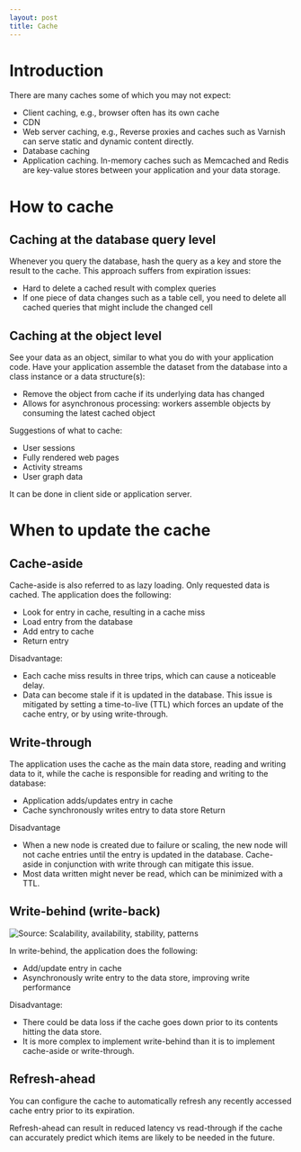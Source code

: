 ```yaml
---
layout: post
title: Cache
---
```


# Introduction

There are many caches some of which you may not expect:
- Client caching, e.g., browser often has its own cache
- CDN
- Web server caching, e.g., Reverse proxies and caches such as Varnish can serve static and dynamic content directly.
- Database caching
- Application caching. In-memory caches such as Memcached and Redis are key-value stores between your application and your data storage. 

# How to cache

## Caching at the database query level

Whenever you query the database, hash the query as a key and store the result to the cache. This approach suffers from expiration issues:

- Hard to delete a cached result with complex queries
- If one piece of data changes such as a table cell, you need to delete all cached queries that might include the changed cell

## Caching at the object level

See your data as an object, similar to what you do with your application code. Have your application assemble the dataset from the database into a class instance or a data structure(s):

- Remove the object from cache if its underlying data has changed
- Allows for asynchronous processing: workers assemble objects by consuming the latest cached object

Suggestions of what to cache:

- User sessions
- Fully rendered web pages
- Activity streams
- User graph data

It can be done in client side or application server.

# When to update the cache

## Cache-aside

Cache-aside is also referred to as lazy loading. Only requested data is cached. The application does the following:

- Look for entry in cache, resulting in a cache miss
- Load entry from the database
- Add entry to cache
- Return entry

Disadvantage:
- Each cache miss results in three trips, which can cause a noticeable delay.
- Data can become stale if it is updated in the database. This issue is mitigated by setting a time-to-live (TTL) which forces an update of the cache entry, or by using write-through.

## Write-through

The application uses the cache as the main data store, reading and writing data to it, while the cache is responsible for reading and writing to the database:

- Application adds/updates entry in cache
- Cache synchronously writes entry to data store
Return

Disadvantage
- When a new node is created due to failure or scaling, the new node will not cache entries until the entry is updated in the database. Cache-aside in conjunction with write through can mitigate this issue.
- Most data written might never be read, which can be minimized with a TTL.

## Write-behind (write-back)

![Source: Scalability, availability, stability, patterns](https://camo.githubusercontent.com/8aa9f1a2f050c1422898bb5e82f1f01773334e22/687474703a2f2f692e696d6775722e636f6d2f72675372766a472e706e67)

In write-behind, the application does the following:

- Add/update entry in cache
- Asynchronously write entry to the data store, improving write performance

Disadvantage:
- There could be data loss if the cache goes down prior to its contents hitting the data store.
- It is more complex to implement write-behind than it is to implement cache-aside or write-through.

## Refresh-ahead

You can configure the cache to automatically refresh any recently accessed cache entry prior to its expiration.

Refresh-ahead can result in reduced latency vs read-through if the cache can accurately predict which items are likely to be needed in the future.
